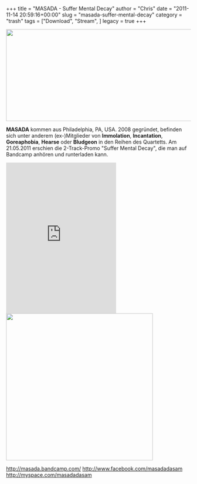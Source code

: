 +++
title = "MASADA - Suffer Mental Decay"
author = "Chris"
date = "2011-11-14 20:59:16+00:00"
slug = "masada-suffer-mental-decay"
category = "trash"
tags = ["Download", "Stream", ]
legacy = true
+++

<img src="images//2011/11/Masada-Logo.jpg" alt="" title="Masada - Logo" width="680" height="250" class="alignnone size-full wp-image-7206" />

**MASADA** kommen aus Philadelphia, PA, USA. 2008 gegründet, befinden sich unter anderem (ex-)Mitglieder von **Immolation**, **Incantation**, **Goreaphobia**, **Hearse** oder **Bludgeon** in den Reihen des Quartetts. Am 21.05.2011 erschien die 2-Track-Promo "Suffer Mental Decay", die man auf Bandcamp anhören und runterladen kann.

<iframe width="300" height="410" style="position: relative; display: block; width: 300px; height: 410px;" src="http://bandcamp.com/EmbeddedPlayer/v=2/album=141983389/size=grande3/bgcol=000000/linkcol=AA0000/" allowtransparency="true" frameborder="0"><a href="http://masada.bandcamp.com/album/suffer-mental-decay">Suffer Mental Decay by masada</a></iframe>

<img src="images//2011/11/Masada-Suffer-Mental-Decay.jpg" alt="" title="Masada - Suffer Mental Decay" width="400" height="400" class="alignnone size-full wp-image-7207" />


<a href="http://masada.bandcamp.com/">http://masada.bandcamp.com/</a>
<a href="https://www.facebook.com/masadadasam">http://www.facebook.com/masadadasam</a>
<a href="http://myspace.com/masadadasam">http://myspace.com/masadadasam</a>
